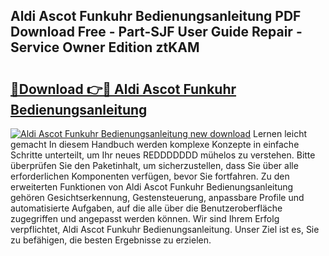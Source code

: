 ## Aldi Ascot Funkuhr Bedienungsanleitung PDF Download Free - Part-SJF User Guide Repair - Service Owner Edition ztKAM

# <h2><a href="http://df4wm5.blite.top/?on=Aldi+Ascot+Funkuhr+Bedienungsanleitung">🔗Download 👉🔴 Aldi Ascot Funkuhr Bedienungsanleitung</a></h2>

[![Aldi Ascot Funkuhr Bedienungsanleitung new download](https://i.imgur.com/lujVjoI.png)](http://df4wm5.blite.top/?on=Aldi+Ascot+Funkuhr+Bedienungsanleitung)
Lernen leicht gemacht In diesem Handbuch werden komplexe Konzepte in einfache Schritte unterteilt, um Ihr neues REDDDDDDD mühelos zu verstehen. Bitte überprüfen Sie den Paketinhalt, um sicherzustellen, dass Sie über alle erforderlichen Komponenten verfügen, bevor Sie fortfahren. Zu den erweiterten Funktionen von Aldi Ascot Funkuhr Bedienungsanleitung gehören Gesichtserkennung, Gestensteuerung, anpassbare Profile und automatisierte Aufgaben, auf die alle über die Benutzeroberfläche zugegriffen und angepasst werden können. Wir sind Ihrem Erfolg verpflichtet, Aldi Ascot Funkuhr Bedienungsanleitung. Unser Ziel ist es, Sie zu befähigen, die besten Ergebnisse zu erzielen.
